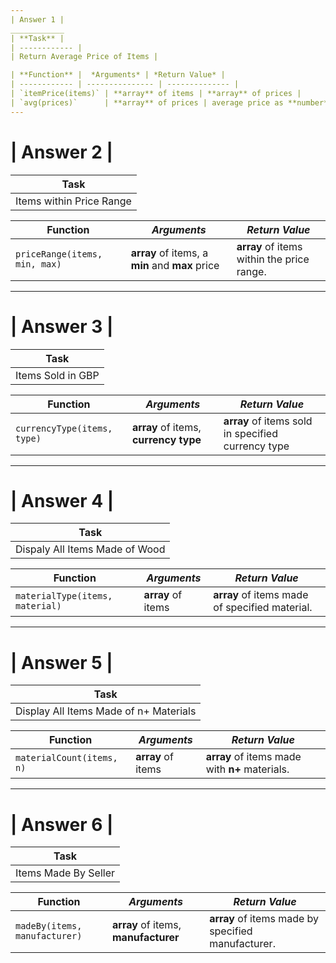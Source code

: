 ```yaml
---
| Answer 1 |
____________
| **Task** |
| ------------ |
| Return Average Price of Items |

| **Function** |  *Arguments* | *Return Value* |
| ------------ | --------------- | -------------- |
| `itemPrice(items)` | **array** of items | **array** of prices |
| `avg(prices)`      | **array** of prices | average price as **number** |
---
```

| Answer 2 |
============
| **Task** |
| ------------ |
| Items within Price Range |

| **Function** |  *Arguments* | *Return Value* |
| ------------ | --------------- | -------------- |
| `priceRange(items, min, max)` | **array** of items, a **min** and **max** price | **array** of items within the price range. |
---
| Answer 3 |
============
| **Task** |
| ------------ |
| Items Sold in GBP |

| **Function** |  *Arguments* | *Return Value* |
| ------------ | --------------- | -------------- |
| `currencyType(items, type)` | **array** of items, **currency type** |**array** of items sold in specified currency type |
---
| Answer 4 |
============
| **Task** |
| ------------ |
| Dispaly All Items Made of Wood |

| **Function** |  *Arguments* | *Return Value* |
| ------------ | --------------- | -------------- |
| `materialType(items, material)` | **array** of items | **array** of items made of specified material. |
---
| Answer 5 |
============
| **Task** |
| ------------ |
| Display All Items Made of n+ Materials |

| **Function** |  *Arguments* | *Return Value* |
| ------------ | --------------- | -------------- |
| `materialCount(items, n)` | **array** of items | **array** of items made with **n+** materials. |
---
| Answer 6 |
============
| **Task** |
| ------------ |
| Items Made By Seller |

| **Function** |  *Arguments* | *Return Value* |
| ------------ | --------------- | -------------- |
| `madeBy(items, manufacturer)` | **array** of items, **manufacturer** | **array** of items made by specified manufacturer. |
